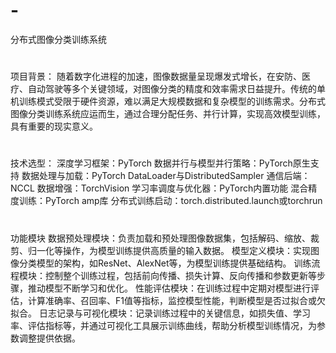 # -
分布式图像分类训练系统

#
项目背景：
随着数字化进程的加速，图像数据量呈现爆发式增长，在安防、医疗、自动驾驶等多个关键领域，对图像分类的精度和效率需求日益提升。传统的单机训练模式受限于硬件资源，难以满足大规模数据和复杂模型的训练需求。分布式图像分类训练系统应运而生，通过合理分配任务、并行计算，实现高效模型训练，具有重要的现实意义。

#
技术选型：
深度学习框架：PyTorch
数据并行与模型并行策略：PyTorch原生支持
数据处理与加载：PyTorch DataLoader与DistributedSampler
通信后端：NCCL
数据增强：TorchVision
学习率调度与优化器：PyTorch内置功能
混合精度训练：PyTorch amp库
分布式训练启动：torch.distributed.launch或torchrun

#
功能模块
数据预处理模块：负责加载和预处理图像数据集，包括解码、缩放、裁剪、归一化等操作，为模型训练提供高质量的输入数据。
模型定义模块：实现图像分类模型的架构，如ResNet、AlexNet等，为模型训练提供基础结构。
训练流程模块：控制整个训练过程，包括前向传播、损失计算、反向传播和参数更新等步骤，推动模型不断学习和优化。
性能评估模块：在训练过程中定期对模型进行评估，计算准确率、召回率、F1值等指标，监控模型性能，判断模型是否过拟合或欠拟合。
日志记录与可视化模块：记录训练过程中的关键信息，如损失值、学习率、评估指标等，并通过可视化工具展示训练曲线，帮助分析模型训练情况，为参数调整提供依据。
